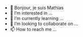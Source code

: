 - 👋 Bonjour, je suis Mathias
- 👀 I’m interested in ...
- 🌱 I’m currently learning ...
- 💞️ I’m looking to collaborate on ...
- 📫 How to reach me ...

<!---
Duxeon/Duxeon is a ✨ special ✨ repository because its `README.md` (this file) appears on your GitHub profile.
You can click the Preview link to take a look at your changes.
--->
